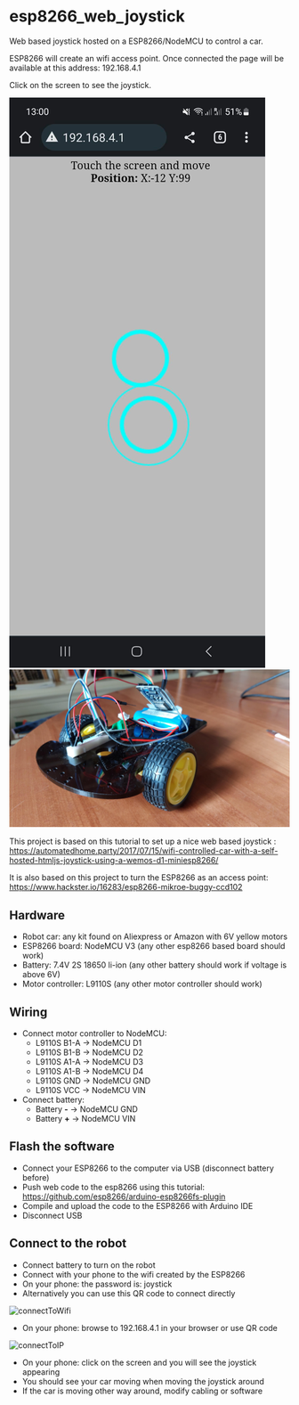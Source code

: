 # esp8266_web_joystick
Web based joystick hosted on a ESP8266/NodeMCU to control a car.

ESP8266 will create an wifi access point. Once connected the page will be available at this address: 192.168.4.1

Click on the screen to see the joystick.

![web based joystick hosted on ESP8266](doc/joystick_screenshot.jpg)
![robot car used for this project](doc/robot_car.jpg)

This project is based on this tutorial to set up a nice web based joystick : https://automatedhome.party/2017/07/15/wifi-controlled-car-with-a-self-hosted-htmljs-joystick-using-a-wemos-d1-miniesp8266/

It is also based on this project to turn the ESP8266 as an access point: https://www.hackster.io/16283/esp8266-mikroe-buggy-ccd102


## Hardware
- Robot car: any kit found on Aliexpress or Amazon with 6V yellow motors
- ESP8266 board: NodeMCU V3 (any other esp8266 based board should work)
- Battery: 7.4V 2S 18650 li-ion (any other battery should work if voltage is above 6V)
- Motor controller: L9110S (any other motor controller should work)


## Wiring
- Connect motor controller to NodeMCU:
  - L9110S B1-A -> NodeMCU D1
  - L9110S B1-B -> NodeMCU D2
  - L9110S A1-A -> NodeMCU D3
  - L9110S A1-B -> NodeMCU D4
  - L9110S GND -> NodeMCU GND
  - L9110S VCC -> NodeMCU VIN
- Connect battery:
  - Battery **-** -> NodeMCU GND
  - Battery **+** -> NodeMCU VIN


## Flash the software
- Connect your ESP8266 to the computer via USB (disconnect battery before)
- Push web code to the esp8266 using this tutorial: https://github.com/esp8266/arduino-esp8266fs-plugin
- Compile and upload the code to the ESP8266 with Arduino IDE
- Disconnect USB
  
## Connect to the robot
- Connect battery to turn on the robot
- Connect with your phone to the wifi created by the ESP8266
- On your phone: the password is: joystick
- Alternatively you can use this QR code to connect directly

![connectToWifi](https://github.com/cocodmdr/esp8266_web_joystick/assets/46325857/ba9abdf7-3d4f-452d-931e-07c975176005)

- On your phone: browse to 192.168.4.1 in your browser or use QR code

![connectToIP](https://github.com/cocodmdr/esp8266_web_joystick/assets/46325857/1a04a6d3-114b-4f5f-8154-6eb79e52dd4f)
  
- On your phone: click on the screen and you will see the joystick appearing
- You should see your car moving when moving the joystick around
- If the car is moving other way around, modify cabling or software

